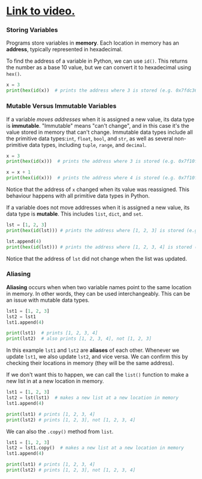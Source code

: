 # [Link to video.](https://www.youtube.com/watch?v=OZQ32ivO6Jk&list=PLVD25niNi0Bm9n4Yz3y5Li-Qc91Yflo5p&index=11)

### Storing Variables

Programs store variables in **memory**. Each location in memory has an **address**, typically represented in hexadecimal.

To find the address of a variable in Python, we can use `id()`. This returns the number as a base 10 value, but we can convert it to hexadecimal using `hex()`.

```python
x = 3
print(hex(id(x))  # prints the address where 3 is stored (e.g. 0x7fdc369ef720)
```

### Mutable Versus Immutable Variables

If a variable *moves addresses* when it is assigned a new value, its data type is **immutable**. "Immutable" means "can't change", and in this case it's the value stored in memory that can't change. Immutable data types include all the primitive data types:`int`, `float`, `bool`, and `str`, as well as several non-primitive data types, including `tuple`, `range`, and `decimal`.

```python
x = 3
print(hex(id(x)))  # prints the address where 3 is stored (e.g. 0x7f10fda70720)

x = x + 1
print(hex(id(x)))  # prints the address where 4 is stored (e.g. 0x7f10fda70740)
```

Notice that the address of `x` changed when its value was reassigned. This behaviour happens with all primitive data types in Python.

If a variable does not move addresses when it is assigned a new value, its data type is **mutable**. This includes `list`, `dict`, and `set`. 

```python
lst = [1, 2, 3]
print(hex(id(lst))) # prints the address where [1, 2, 3] is stored (e.g. 0x7efdf846d600)

lst.append(4)
print(hex(id(lst))) # prints the address where [1, 2, 3, 4] is stored (e.g. 0x7efdf846d600)
```

Notice that the address of `lst` did not change when the list was updated. 

### Aliasing

**Aliasing** occurs when when two variable names point to the same location in memory. In other words, they can be used interchangeably. This can be an issue with mutable data types.

```python
lst1 = [1, 2, 3]
lst2 = lst1
lst1.append(4)

print(lst1)  # prints [1, 2, 3, 4]
print(lst2)  # also prints [1, 2, 3, 4], not [1, 2, 3]
```

In this example `lst1` and `lst2` are **aliases** of each other. Whenever we update `lst1`, we also update `lst2`, and vice versa. We can confirm this by checking their locations in memory (they will be the same address).

If we don't want this to happen, we can call the `list()` function to make a new list in at a new location in memory.

```python
lst1 = [1, 2, 3]
lst2 = lst(lst1)  # makes a new list at a new location in memory
lst1.append(4)

print(lst1) # prints [1, 2, 3, 4]
print(lst2) # prints [1, 2, 3], not [1, 2, 3, 4]
```

We can also the `.copy()` method from `list`.

```python
lst1 = [1, 2, 3]
lst2 = lst1.copy()  # makes a new list at a new location in memory
lst1.append(4)

print(lst1) # prints [1, 2, 3, 4]
print(lst2) # prints [1, 2, 3], not [1, 2, 3, 4]
```
